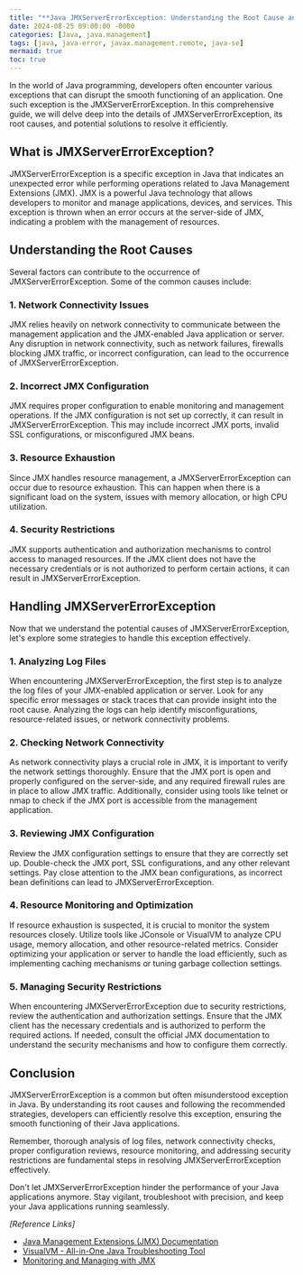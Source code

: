 ```yaml
---
title: "**Java JMXServerErrorException: Understanding the Root Cause and Solutions**"
date: 2024-08-25 09:00:00 -0000
categories: [Java, java.management]
tags: [java, java-error, javax.management.remote, java-se]
mermaid: true
toc: true
---
```



In the world of Java programming, developers often encounter various exceptions that can disrupt the smooth functioning of an application. One such exception is the JMXServerErrorException. In this comprehensive guide, we will delve deep into the details of JMXServerErrorException, its root causes, and potential solutions to resolve it efficiently.

## **What is JMXServerErrorException?**

JMXServerErrorException is a specific exception in Java that indicates an unexpected error while performing operations related to Java Management Extensions (JMX). JMX is a powerful Java technology that allows developers to monitor and manage applications, devices, and services. This exception is thrown when an error occurs at the server-side of JMX, indicating a problem with the management of resources.

## **Understanding the Root Causes**

Several factors can contribute to the occurrence of JMXServerErrorException. Some of the common causes include:

### **1. Network Connectivity Issues**

JMX relies heavily on network connectivity to communicate between the management application and the JMX-enabled Java application or server. Any disruption in network connectivity, such as network failures, firewalls blocking JMX traffic, or incorrect configuration, can lead to the occurrence of JMXServerErrorException.

### **2. Incorrect JMX Configuration**

JMX requires proper configuration to enable monitoring and management operations. If the JMX configuration is not set up correctly, it can result in JMXServerErrorException. This may include incorrect JMX ports, invalid SSL configurations, or misconfigured JMX beans.

### **3. Resource Exhaustion**

Since JMX handles resource management, a JMXServerErrorException can occur due to resource exhaustion. This can happen when there is a significant load on the system, issues with memory allocation, or high CPU utilization.

### **4. Security Restrictions**

JMX supports authentication and authorization mechanisms to control access to managed resources. If the JMX client does not have the necessary credentials or is not authorized to perform certain actions, it can result in JMXServerErrorException.

## **Handling JMXServerErrorException**

Now that we understand the potential causes of JMXServerErrorException, let's explore some strategies to handle this exception effectively.

### **1. Analyzing Log Files**

When encountering JMXServerErrorException, the first step is to analyze the log files of your JMX-enabled application or server. Look for any specific error messages or stack traces that can provide insight into the root cause. Analyzing the logs can help identify misconfigurations, resource-related issues, or network connectivity problems.

### **2. Checking Network Connectivity**

As network connectivity plays a crucial role in JMX, it is important to verify the network settings thoroughly. Ensure that the JMX port is open and properly configured on the server-side, and any required firewall rules are in place to allow JMX traffic. Additionally, consider using tools like telnet or nmap to check if the JMX port is accessible from the management application.

### **3. Reviewing JMX Configuration**

Review the JMX configuration settings to ensure that they are correctly set up. Double-check the JMX port, SSL configurations, and any other relevant settings. Pay close attention to the JMX bean configurations, as incorrect bean definitions can lead to JMXServerErrorException.

### **4. Resource Monitoring and Optimization**

If resource exhaustion is suspected, it is crucial to monitor the system resources closely. Utilize tools like JConsole or VisualVM to analyze CPU usage, memory allocation, and other resource-related metrics. Consider optimizing your application or server to handle the load efficiently, such as implementing caching mechanisms or tuning garbage collection settings.

### **5. Managing Security Restrictions**

When encountering JMXServerErrorException due to security restrictions, review the authentication and authorization settings. Ensure that the JMX client has the necessary credentials and is authorized to perform the required actions. If needed, consult the official JMX documentation to understand the security mechanisms and how to configure them correctly.

## **Conclusion**

JMXServerErrorException is a common but often misunderstood exception in Java. By understanding its root causes and following the recommended strategies, developers can efficiently resolve this exception, ensuring the smooth functioning of their Java applications.

Remember, thorough analysis of log files, network connectivity checks, proper configuration reviews, resource monitoring, and addressing security restrictions are fundamental steps in resolving JMXServerErrorException effectively.

Don't let JMXServerErrorException hinder the performance of your Java applications anymore. Stay vigilant, troubleshoot with precision, and keep your Java applications running seamlessly.

*\[Reference Links\]*

- [Java Management Extensions (JMX) Documentation](https://docs.oracle.com/javase/8/docs/technotes/guides/management/jconsole.html)
- [VisualVM - All-in-One Java Troubleshooting Tool](https://visualvm.github.io/)
- [Monitoring and Managing with JMX](https://www.oreilly.com/library/view/monitoring-and-managing/0596006512/)

